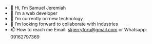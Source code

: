 - 👋 Hi, I’m Samuel Jeremiah
- 👀 I’m a web developer 
- 🌱 I’m currently on new technology 
- 💞️ I’m looking forward to collaborate with industries 
- 📫 How to reach me Email: skjerryforu@gmail.com or Whatsapp: 09162797369

<!---
Samuel-Jeremiah/Samuel-Jeremiah is a ✨ special ✨ repository because its `README.md` (this file) appears on your GitHub profile.
You can click the Preview link to take a look at your changes.
--->
